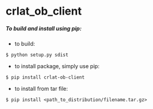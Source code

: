 # crlat_ob_client


##### To build and install using pip:
- to build:
```
$ python setup.py sdist
```
- to install package, simply use pip:
```
$ pip install crlat-ob-client
```
- to install from tar file:
```
$ pip install <path_to_distribution/filename.tar.gz>
```